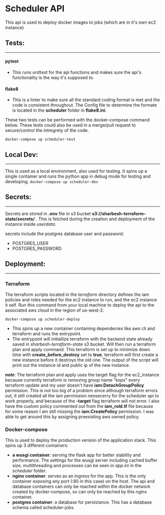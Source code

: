 # Scheduler API

This api is used to deploy docker images to jobs (which are in it's own ec2 instance)

## Tests: 
---
#### pytest
* This runs unittest for the api functions and makes sure the api's functionality is the way it's supposed to.
#### flake8
* This is a linter to make sure all the standard coding format is met and the code is consistent throughout. The Config file to determine the formate is located in the **scheduler** folder in **flake8.ini**. 

These two tests can be performed with the docker-compose command below. These tests could also be used in a merge/pull request to secure/control the intregrety of the code. 
```
docker-compose up scheduler-test
```
## Local Dev:
---
This is used as a local environment, also used for testing. It spins up a single container and runs the python app in debug mode for testing and developing. 
``` docker-compose up scheduler-dev ```

## Secrets:
---
Secrets are stored in **.env** file in s3 bucket **s3://sharbesh-terraform-state/secrets/** . This is fetched during the creation and deployment of the instance inside _userdata_. 

secrets include the postgres database user and password: 
* POSTGRES_USER
* POSTGRES_PASSWORD

## Deployment:
---
### Terraform

The terraform scripts located in the *terraform* directory defines the iam policies and roles needed for the ec2 instance to run, and the ec2 instance it self. Run this command from your local machine to deploy the api to the associated aws cloud in the region of us-west-2. 

``` docker-compose up scheduler-deploy ```

* This spins up a new container containing dependecies like aws cli and terraform and runs the entrypoint. 
* The entrypoint will initiallize terraform with the backend state already saved in _sharbesh-terraform-state_ s3 bucket. Will then run a terraform plan and apply command. This terraform is set up to minimize down time with **create_before_destroy** set to **true**, terraform will first create a new instance before it destroys the old one. The output of the script will print out the instance id and public ip of the new instance. 

***note***: The terraform plan and apply uses the target flag for the ec2_instance because currently terraform is removing group name "kops" every terraform update and my user doesn't have **iam:DetachGroupPolicy** permission. This is not too big of a problem since although terraform errors out, it still created all the iam permission nessecerry for the scheduler api to work properly, and because of the **-target** flag terraform will not error. I also have the custom policy commented out from the **iam_rold.tf** file because for some reason I am still missing the **iam:CreatePolicy** permission. I was able to get around this by assigning preexisting aws owned policy. 


### Docker-compose
This is used to deploy the production version of the application stack. This spins up 3 different containers:

* **a wusgi container**: serving the flask app for better stability and performance. The settings 	for the wusgi server including cached buffer size, multithreading and processes can be seen in _app.ini_ in the _scheduler_ folder. 
* **nginx container**: serves as an ingress for the app. This is the only container exposing any port (:80 in this case) on the host. The api and database containers can only be reached within the docker network created by docker-compose, so can only be reached by this nginx container. 
* **postgres container**: a database for persistance. This has a database schema called scheduler-jobs. 
